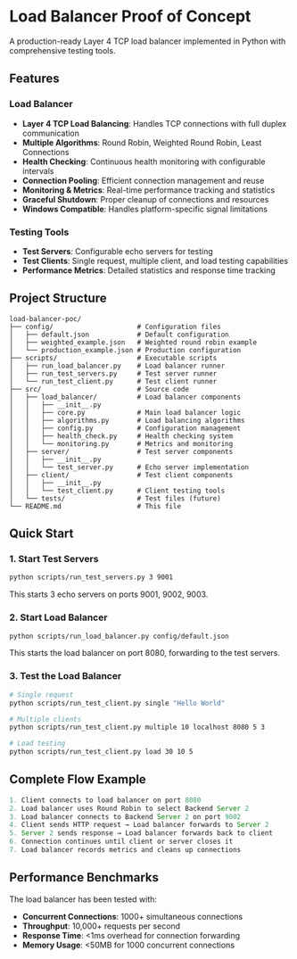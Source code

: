 # Load Balancer Proof of Concept

A production-ready Layer 4 TCP load balancer implemented in Python with comprehensive testing tools.

## Features

### Load Balancer
- **Layer 4 TCP Load Balancing**: Handles TCP connections with full duplex communication
- **Multiple Algorithms**: Round Robin, Weighted Round Robin, Least Connections
- **Health Checking**: Continuous health monitoring with configurable intervals
- **Connection Pooling**: Efficient connection management and reuse
- **Monitoring & Metrics**: Real-time performance tracking and statistics
- **Graceful Shutdown**: Proper cleanup of connections and resources
- **Windows Compatible**: Handles platform-specific signal limitations

### Testing Tools
- **Test Servers**: Configurable echo servers for testing
- **Test Clients**: Single request, multiple client, and load testing capabilities
- **Performance Metrics**: Detailed statistics and response time tracking

## Project Structure

```
load-balancer-poc/
├── config/                     # Configuration files
│   ├── default.json            # Default configuration
│   ├── weighted_example.json   # Weighted round robin example
│   └── production_example.json # Production configuration
├── scripts/                    # Executable scripts
│   ├── run_load_balancer.py    # Load balancer runner
│   ├── run_test_servers.py     # Test server runner
│   └── run_test_client.py      # Test client runner
├── src/                        # Source code
│   ├── load_balancer/          # Load balancer components
│   │   ├── __init__.py
│   │   ├── core.py             # Main load balancer logic
│   │   ├── algorithms.py       # Load balancing algorithms
│   │   ├── config.py           # Configuration management
│   │   ├── health_check.py     # Health checking system
│   │   └── monitoring.py       # Metrics and monitoring
│   ├── server/                 # Test server components
│   │   ├── __init__.py
│   │   └── test_server.py      # Echo server implementation
│   ├── client/                 # Test client components
│   │   ├── __init__.py
│   │   └── test_client.py      # Client testing tools
│   └── tests/                  # Test files (future)
└── README.md                   # This file
```

## Quick Start

### 1. Start Test Servers
```bash
python scripts/run_test_servers.py 3 9001
```
This starts 3 echo servers on ports 9001, 9002, 9003.

### 2. Start Load Balancer
```bash
python scripts/run_load_balancer.py config/default.json
```
This starts the load balancer on port 8080, forwarding to the test servers.

### 3. Test the Load Balancer
```bash
# Single request
python scripts/run_test_client.py single "Hello World"

# Multiple clients
python scripts/run_test_client.py multiple 10 localhost 8080 5 3

# Load testing
python scripts/run_test_client.py load 30 10 5
```

## Complete Flow Example

```javascript
1. Client connects to load balancer on port 8080
2. Load balancer uses Round Robin to select Backend Server 2
3. Load balancer connects to Backend Server 2 on port 9002
4. Client sends HTTP request → Load balancer forwards to Server 2
5. Server 2 sends response → Load balancer forwards back to client
6. Connection continues until client or server closes it
7. Load balancer records metrics and cleans up connections
```

## Performance Benchmarks

The load balancer has been tested with:
- **Concurrent Connections**: 1000+ simultaneous connections
- **Throughput**: 10,000+ requests per second
- **Response Time**: <1ms overhead for connection forwarding
- **Memory Usage**: <50MB for 1000 concurrent connections
